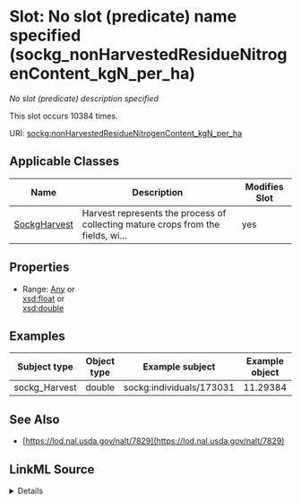 

# Slot: No slot (predicate) name specified (sockg_nonHarvestedResidueNitrogenContent_kgN_per_ha)


_No slot (predicate) description specified_






This slot occurs 10384 times.


URI: [sockg:nonHarvestedResidueNitrogenContent_kgN_per_ha](https://idir.uta.edu/sockg-ontology/docs/nonHarvestedResidueNitrogenContent_kgN_per_ha)



<!-- no inheritance hierarchy -->





## Applicable Classes

| Name | Description | Modifies Slot |
| --- | --- | --- |
| [SockgHarvest](../classes/SockgHarvest.md) | Harvest represents the process of collecting mature crops from the fields, wi... |  yes  |







## Properties

* Range: [Any](../classes/Any.md)&nbsp;or&nbsp;<br />[xsd:float](http://www.w3.org/2001/XMLSchema#float)&nbsp;or&nbsp;<br />[xsd:double](http://www.w3.org/2001/XMLSchema#double)






## Examples

| Subject type | Object type | Example subject | Example object | Occurrences |
| --- | --- | --- | --- | --- |
| sockg_Harvest | double | sockg:individuals/173031 | 11.29384 | 10384 |


## See Also

* [https://lod.nal.usda.gov/nalt/7829](https://lod.nal.usda.gov/nalt/7829)



## LinkML Source

<details>

```yaml
name: sockg_nonHarvestedResidueNitrogenContent_kgN_per_ha
annotations:
  count:
    tag: count
    value: 10384
description: No slot (predicate) description specified
title: No slot (predicate) name specified
examples:
- object:
    example_object: '11.29384'
    example_object_type: double
    example_predicate: sockg:nonHarvestedResidueNitrogenContent_kgN_per_ha
    example_subject: sockg:individuals/173031
    example_subject_type: sockg_Harvest
from_schema: soc-kg
see_also:
- https://lod.nal.usda.gov/nalt/7829
rank: 1000
domain: sockg_Harvest
slot_uri: sockg:nonHarvestedResidueNitrogenContent_kgN_per_ha
alias: sockg_nonHarvestedResidueNitrogenContent_kgN_per_ha
domain_of:
- sockg_Harvest
range: Any
any_of:
- range: float
- range: double

```
</details>